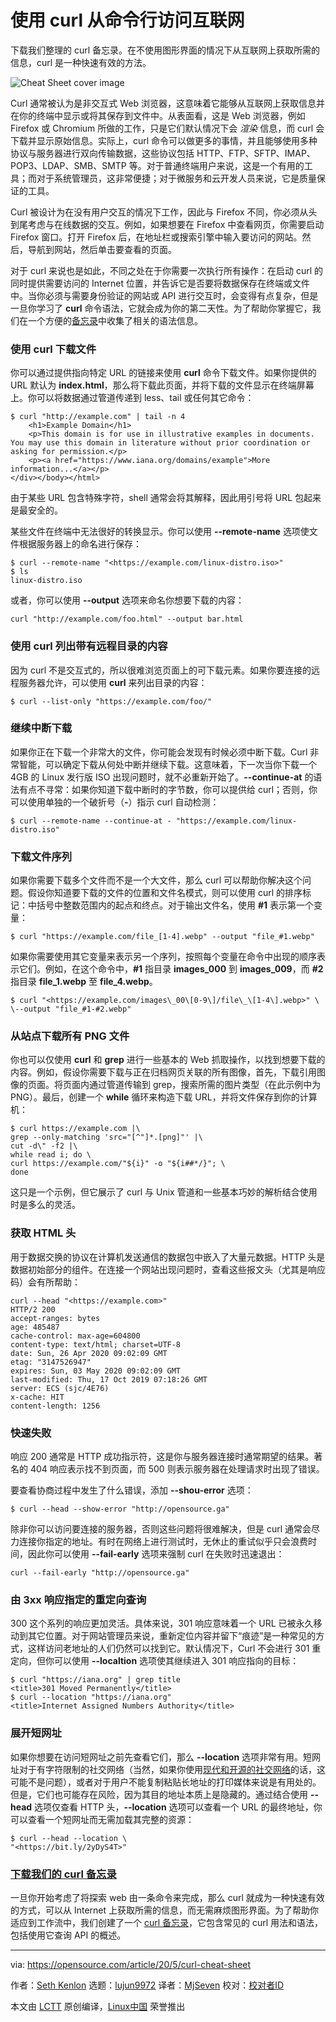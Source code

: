[#]: collector: (lujun9972)
[#]: translator: (MjSeven)
[#]: reviewer: ( )
[#]: publisher: ( )
[#]: url: ( )
[#]: subject: (Use the internet from the command line with curl)
[#]: via: (https://opensource.com/article/20/5/curl-cheat-sheet)
[#]: author: (Seth Kenlon https://opensource.com/users/seth)

使用 curl 从命令行访问互联网
======
下载我们整理的 curl 备忘录。在不使用图形界面的情况下从互联网上获取所需的信息，curl 是一种快速有效的方法。

![Cheat Sheet cover image][1]

Curl 通常被认为是非交互式 Web 浏览器，这意味着它能够从互联网上获取信息并在你的终端中显示或将其保存到文件中。从表面看，这是 Web 浏览器，例如 Firefox 或 Chromium 所做的工作，只是它们默认情况下会 _渲染_ 信息，而 curl 会下载并显示原始信息。实际上，curl 命令可以做更多的事情，并且能够使用多种协议与服务器进行双向传输数据，这些协议包括 HTTP、FTP、SFTP、IMAP、POP3、LDAP、SMB、SMTP 等。对于普通终端用户来说，这是一个有用的工具；而对于系统管理员，这非常便捷；对于微服务和云开发人员来说，它是质量保证的工具。

Curl 被设计为在没有用户交互的情况下工作，因此与 Firefox 不同，你必须从头到尾考虑与在线数据的交互。例如，如果想要在 Firefox 中查看网页，你需要启动 Firefox 窗口。打开 Firefox 后，在地址栏或搜索引擎中输入要访问的网站。然后，导航到网站，然后单击要查看的页面。

对于 curl 来说也是如此，不同之处在于你需要一次执行所有操作：在启动 curl 的同时提供需要访问的 Internet 位置，并告诉它是否要将数据保存在终端或文件中。当你必须与需要身份验证的网站或 API 进行交互时，会变得有点复杂，但是一旦你学习了 **curl** 命令语法，它就会成为你的第二天性。为了帮助你掌握它，我们在一个方便的[备忘录][2]中收集了相关的语法信息。

### 使用 curl 下载文件

你可以通过提供指向特定 URL 的链接来使用 **curl** 命令下载文件。如果你提供的 URL 默认为 **index.html**，那么将下载此页面，并将下载的文件显示在终端屏幕上。你可以将数据通过管道传递到 less、tail 或任何其它命令：
```
$ curl "http://example.com" | tail -n 4
    <h1>Example Domain</h1>
    <p>This domain is for use in illustrative examples in documents. You may use this domain in literature without prior coordination or asking for permission.</p>
    <p><a href="https://www.iana.org/domains/example">More information...</a></p>
</div></body></html>
```

由于某些 URL 包含特殊字符，shell 通常会将其解释，因此用引号将 URL 包起来是最安全的。

某些文件在终端中无法很好的转换显示。你可以使用 **\--remote-name** 选项使文件根据服务器上的命名进行保存：
```
$ curl --remote-name "<https://example.com/linux-distro.iso>"
$ ls
linux-distro.iso
```

或者，你可以使用 **\--output** 选项来命名你想要下载的内容：

```
curl "http://example.com/foo.html" --output bar.html
```

### 使用 curl 列出带有远程目录的内容

因为 curl 不是交互式的，所以很难浏览页面上的可下载元素。如果你要连接的远程服务器允许，可以使用 **curl** 来列出目录的内容：
```
$ curl --list-only "https://example.com/foo/"
```

### 继续中断下载

如果你正在下载一个非常大的文件，你可能会发现有时候必须中断下载。Curl 非常智能，可以确定下载从何处中断并继续下载。这意味着，下一次当你下载一个 4GB 的 Linux 发行版 ISO 出现问题时，就不必重新开始了。**\--continue-at** 的语法有点不寻常：如果你知道下载中断时的字节数，你可以提供给 curl；否则，你可以使用单独的一个破折号（**-**）指示 curl 自动检测：
```
$ curl --remote-name --continue-at - "https://example.com/linux-distro.iso"
```

### 下载文件序列

如果你需要下载多个文件而不是一个大文件，那么 curl 可以帮助你解决这个问题。假设你知道要下载的文件的位置和文件名模式，则可以使用 curl 的排序标记：中括号中整数范围内的起点和终点。对于输出文件名，使用 **#1** 表示第一个变量：

```
$ curl "https://example.com/file_[1-4].webp" --output "file_#1.webp"
```

如果你需要使用其它变量来表示另一个序列，按照每个变量在命令中出现的顺序表示它们。例如，在这个命令中，**#1** 指目录 **images_000** 到 **images_009**，而 **#2** 指目录 **file_1.webp** 至 **file_4.webp**。
```
$ curl "<https://example.com/images\_00\[0-9\]/file\_\[1-4\].webp>" \
\--output "file_#1-#2.webp"
```

### 从站点下载所有 PNG 文件

你也可以仅使用 **curl** 和 **grep** 进行一些基本的 Web 抓取操作，以找到想要下载的内容。例如，假设你需要下载与正在归档网页关联的所有图像，首先，下载引用图像的页面。将页面内通过管道传输到 grep，搜索所需的图片类型（在此示例中为 PNG）。最后，创建一个 **while** 循环来构造下载 URL，并将文件保存到你的计算机：
```
$ curl https://example.com |\
grep --only-matching 'src="[^"]*.[png]"' |\
cut -d\" -f2 |\
while read i; do \
curl https://example.com/"${i}" -o "${i##*/}"; \
done
```

这只是一个示例，但它展示了 curl 与 Unix 管道和一些基本巧妙的解析结合使用时是多么的灵活。

### 获取 HTML 头

用于数据交换的协议在计算机发送通信的数据包中嵌入了大量元数据。HTTP 头是数据初始部分的组件。在连接一个网站出现问题时，查看这些报文头（尤其是响应码）会有所帮助：
```
curl --head "<https://example.com>"
HTTP/2 200
accept-ranges: bytes
age: 485487
cache-control: max-age=604800
content-type: text/html; charset=UTF-8
date: Sun, 26 Apr 2020 09:02:09 GMT
etag: "3147526947"
expires: Sun, 03 May 2020 09:02:09 GMT
last-modified: Thu, 17 Oct 2019 07:18:26 GMT
server: ECS (sjc/4E76)
x-cache: HIT
content-length: 1256
```

### 快速失败

响应 200 通常是 HTTP 成功指示符，这是你与服务器连接时通常期望的结果。著名的 404 响应表示找不到页面，而 500 则表示服务器在处理请求时出现了错误。

要查看协商过程中发生了什么错误，添加 **\--shou-error** 选项：
```
$ curl --head --show-error "http://opensource.ga"
```

除非你可以访问要连接的服务器，否则这些问题将很难解决，但是 curl 通常会尽力连接你指定的地址。有时在网络上进行测试时，无休止的重试似乎只会浪费时间，因此你可以使用 **\--fail-early** 选项来强制 curl 在失败时迅速退出：
```
curl --fail-early "http://opensource.ga"
```

### 由 3xx 响应指定的重定向查询

300 这个系列的响应更加灵活。具体来说，301 响应意味着一个 URL 已被永久移动到其它位置。对于网站管理员来说，重新定位内容并留下“痕迹”是一种常见的方式，这样访问老地址的人们仍然可以找到它。默认情况下，Curl 不会进行 301 重定向，但你可以使用 **\--localtion** 选项使其继续进入 301 响应指向的目标：
```
$ curl "https://iana.org" | grep title
<title>301 Moved Permanently</title>
$ curl --location "https://iana.org"
<title>Internet Assigned Numbers Authority</title>
```

### 展开短网址

如果你想要在访问短网址之前先查看它们，那么 **\--location** 选项非常有用。短网址对于有字符限制的社交网络（当然，如果你使用[现代和开源的社交网络][4]的话，这可能不是问题），或者对于用户不能复制粘贴长地址的打印媒体来说是有用处的。但是，它们也可能存在风险，因为其目的地址本质上是隐藏的。通过结合使用 **\--head** 选项仅查看 HTTP 头，**\--location** 选项可以查看一个 URL 的最终地址，你可以查看一个短网址而无需加载其完整的资源：
```
$ curl --head --location \
"<https://bit.ly/2yDyS4T>"
```

### [下载我们的 curl 备忘录][2]

一旦你开始考虑了将探索 web 由一条命令来完成，那么 curl 就成为一种快速有效的方式，可以从 Internet 上获取所需的信息，而无需麻烦图形界面。为了帮助你适应到工作流中，我们创建了一个 [curl 备忘录][2]，它包含常见的 curl 用法和语法，包括使用它查询 API 的概述。

--------------------------------------------------------------------------------

via: https://opensource.com/article/20/5/curl-cheat-sheet

作者：[Seth Kenlon][a]
选题：[lujun9972][b]
译者：[MjSeven](https://github.com/MjSeven)
校对：[校对者ID](https://github.com/校对者ID)

本文由 [LCTT](https://github.com/LCTT/TranslateProject) 原创编译，[Linux中国](https://linux.cn/) 荣誉推出

[a]: https://opensource.com/users/seth
[b]: https://github.com/lujun9972
[1]: https://opensource.com/sites/default/files/styles/image-full-size/public/lead-images/coverimage_cheat_sheet.png?itok=lYkNKieP (Cheat Sheet cover image)
[2]: https://opensource.com/downloads/curl-command-cheat-sheet
[3]: https://www.iana.org/domains/example"\>More
[4]: https://opensource.com/article/17/4/guide-to-mastodon
